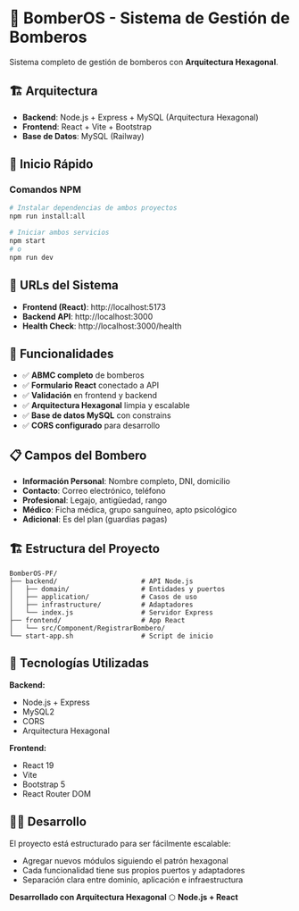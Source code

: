 # 🚒 BomberOS - Sistema de Gestión de Bomberos

Sistema completo de gestión de bomberos con **Arquitectura Hexagonal**.

## 🏗️ Arquitectura

- **Backend**: Node.js + Express + MySQL (Arquitectura Hexagonal)
- **Frontend**: React + Vite + Bootstrap
- **Base de Datos**: MySQL (Railway)

## 🚀 Inicio Rápido

### Comandos NPM
```bash
# Instalar dependencias de ambos proyectos
npm run install:all

# Iniciar ambos servicios
npm start
# o
npm run dev
```

## 📱 URLs del Sistema

- **Frontend (React)**: http://localhost:5173
- **Backend API**: http://localhost:3000
- **Health Check**: http://localhost:3000/health

## 🎯 Funcionalidades

- ✅ **ABMC completo** de bomberos
- ✅ **Formulario React** conectado a API
- ✅ **Validación** en frontend y backend
- ✅ **Arquitectura Hexagonal** limpia y escalable
- ✅ **Base de datos MySQL** con constrains
- ✅ **CORS configurado** para desarrollo

## 📋 Campos del Bombero

- **Información Personal**: Nombre completo, DNI, domicilio
- **Contacto**: Correo electrónico, teléfono
- **Profesional**: Legajo, antigüedad, rango
- **Médico**: Ficha médica, grupo sanguíneo, apto psicológico
- **Adicional**: Es del plan (guardias pagas)


## 🏗️ Estructura del Proyecto

```
BomberOS-PF/
├── backend/                     # API Node.js
│   ├── domain/                  # Entidades y puertos
│   ├── application/             # Casos de uso
│   ├── infrastructure/          # Adaptadores
│   └── index.js                 # Servidor Express
├── frontend/                    # App React
│   └── src/Component/RegistrarBombero/
└── start-app.sh                 # Script de inicio
```

## 🎨 Tecnologías Utilizadas

**Backend:**
- Node.js + Express
- MySQL2
- CORS
- Arquitectura Hexagonal

**Frontend:**
- React 19
- Vite
- Bootstrap 5
- React Router DOM

## 👨‍💻 Desarrollo

El proyecto está estructurado para ser fácilmente escalable:
- Agregar nuevos módulos siguiendo el patrón hexagonal
- Cada funcionalidad tiene sus propios puertos y adaptadores
- Separación clara entre dominio, aplicación e infraestructura

**Desarrollado con Arquitectura Hexagonal** ⬡ **Node.js + React**
